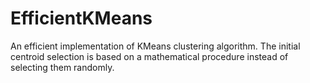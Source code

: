 EfficientKMeans
===============

An efficient implementation of KMeans clustering algorithm. The initial centroid selection is based on a mathematical procedure instead of selecting them randomly.
